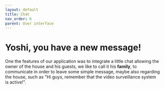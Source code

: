 ```yaml
---
layout: default
title: Chat
nav_order: 6
parent: User interface
---
```

#  Yoshi, you have a new message!

One the features of our application was to integrate a little chat allowing the owner of the house and his guests, we like to call it his **family**, to communicate in order to leave some simple message, maybe also regarding the house, such as "Hi guys, remember that the video surveillance system is active!".
